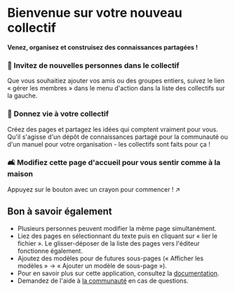 # Bienvenue sur votre nouveau collectif

**Venez, organisez et construisez des connaissances partagées !**


### 👥 Invitez de nouvelles personnes dans le collectif

Que vous souhaitiez ajouter vos amis ou des groupes entiers, suivez le lien « gérer les membres » dans le menu d'action dans la liste des collectifs sur la gauche.

### 🌱 Donnez vie à votre collectif

Créez des pages et partagez les idées qui comptent vraiment pour vous. Qu'il s'agisse d'un dépôt de connaissances partagé pour la communauté ou d'un manuel pour votre organisation - les collectifs sont faits pour ça !

### 🛋️ Modifiez cette page d'accueil pour vous sentir comme à la maison

Appuyez sur le bouton avec un crayon pour commencer ! ↗


## Bon à savoir également

* Plusieurs personnes peuvent modifier la même page simultanément.
* Liez des pages en sélectionnant du texte puis en cliquant sur « lier le fichier ». Le glisser-déposer de la liste des pages vers l'éditeur fonctionne également.
* Ajoutez des modèles pour de futures sous-pages (« Afficher les modèles » -> « Ajouter un modèle de sous-page »).
* Pour en savoir plus sur cette application, consultez la [documentation](https://collectivecloud.gitlab.io/collectives/).
* Demandez de l'aide à [la communauté](https://help.nextcloud.com/c/apps/collectives/174) en cas de questions.
